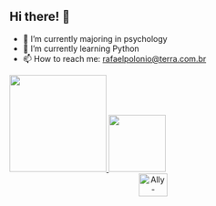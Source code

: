 <h2> Hi there! 👋 </h2>

- 🔭 I’m currently majoring in psychology
- 🌱 I’m currently learning Python
- 📫 How to reach me: rafaelpolonio@terra.com.br

<div>
  <a href="[https://github.com/Rafael-Polonio](https://github.com/Rafael-Polonio)"> 
  <img height="170em" src="https://github-readme-stats.vercel.app/api?username=Rafael-Poloniol&show_icons=true&theme=merko&include_all_commits=true&count_private=true"/>
  <img height="100em" src="https://github-readme-stats.vercel.app/api/top-langs/?username=Rafael-Polonio&layout=compact&langs_count=16&theme=merko"/>
</div>
  
  <div align="center" style="display: inline_block">
  <img align="center" alt="Ally-Python" height="40" width="50" src="https://cdn.jsdelivr.net/gh/devicons/devicon/icons/python/python-original-wordmark.svg" /> 
</div>
